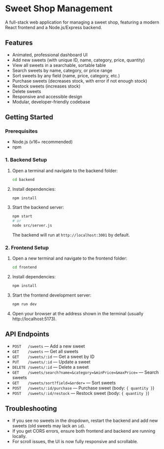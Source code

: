 # Sweet Shop Management

A full-stack web application for managing a sweet shop, featuring a modern React frontend and a Node.js/Express backend.

## Features
- Animated, professional dashboard UI
- Add new sweets (with unique ID, name, category, price, quantity)
- View all sweets in a searchable, sortable table
- Search sweets by name, category, or price range
- Sort sweets by any field (name, price, category, etc.)
- Purchase sweets (decreases stock, with error if not enough stock)
- Restock sweets (increases stock)
- Delete sweets
- Responsive and accessible design
- Modular, developer-friendly codebase


## Getting Started

### Prerequisites
- Node.js (v16+ recommended)
- npm

### 1. Backend Setup
1. Open a terminal and navigate to the backend folder:
   ```sh
   cd backend
   ```
2. Install dependencies:
   ```sh
   npm install
   ```
3. Start the backend server:
   ```sh
   npm start
   # or
   node src/server.js
   ```
   The backend will run at `http://localhost:3001` by default.

### 2. Frontend Setup
1. Open a new terminal and navigate to the frontend folder:
   ```sh
   cd frontend
   ```
2. Install dependencies:
   ```sh
   npm install
   ```
3. Start the frontend development server:
   ```sh
   npm run dev
   ```
4. Open your browser at the address shown in the terminal (usually http://localhost:5173).

## API Endpoints
- `POST   /sweets` — Add a new sweet
- `GET    /sweets` — Get all sweets
- `GET    /sweets/:id` — Get a sweet by ID
- `PUT    /sweets/:id` — Update a sweet
- `DELETE /sweets/:id` — Delete a sweet
- `GET    /sweets/search?name=&category=&minPrice=&maxPrice=` — Search sweets
- `GET    /sweets/sort?field=&order=` — Sort sweets
- `POST   /sweets/:id/purchase` — Purchase sweet (body: `{ quantity }`)
- `POST   /sweets/:id/restock` — Restock sweet (body: `{ quantity }`)

## Troubleshooting
- If you see no sweets in the dropdown, restart the backend and add new sweets (old sweets may lack an `id`).
- If you get CORS errors, ensure both frontend and backend are running locally.
- For scroll issues, the UI is now fully responsive and scrollable.

